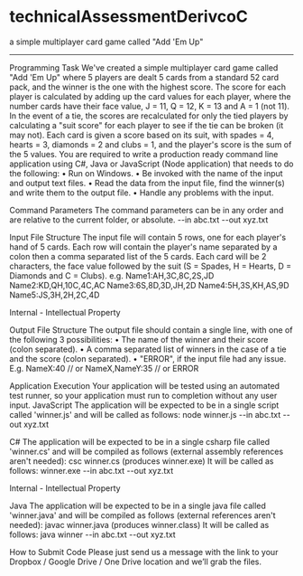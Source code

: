 # technicalAssessmentDerivcoC
a simple multiplayer card game called "Add 'Em Up"

---------------------------------------

Programming Task
We've created a simple multiplayer card game called "Add 'Em Up" where 5 players are dealt 5 cards
from a standard 52 card pack, and the winner is the one with the highest score. The score for each
player is calculated by adding up the card values for each player, where the number cards have their
face value, J = 11, Q = 12, K = 13 and A = 1 (not 11). In the event of a tie, the scores are
recalculated for only the tied players by calculating a "suit score" for each player to see if the tie can
be broken (it may not). Each card is given a score based on its suit, with spades = 4, hearts = 3,
diamonds = 2 and clubs = 1, and the player's score is the sum of the 5 values.
You are required to write a production ready command line application using C#, Java or JavaScript
(Node application) that needs to do the following:
• Run on Windows.
• Be invoked with the name of the input and output text files.
• Read the data from the input file, find the winner(s) and write them to the output file.
• Handle any problems with the input.

Command Parameters
The command parameters can be in any order and are relative to the current folder, or absolute.
--in abc.txt --out xyz.txt

Input File Structure
The input file will contain 5 rows, one for each player's hand of 5 cards. Each row will contain the
player's name separated by a colon then a comma separated list of the 5 cards. Each card will be 2
characters, the face value followed by the suit (S = Spades, H = Hearts, D = Diamonds and C =
Clubs).
e.g.
Name1:AH,3C,8C,2S,JD
Name2:KD,QH,10C,4C,AC
Name3:6S,8D,3D,JH,2D
Name4:5H,3S,KH,AS,9D
Name5:JS,3H,2H,2C,4D

Internal - Intellectual Property

Output File Structure
The output file should contain a single line, with one of the following 3 possibilities:
• The name of the winner and their score (colon separated).
• A comma separated list of winners in the case of a tie and the score (colon separated).
• "ERROR", if the input file had any issue.
E.g.
NameX:40
// or
NameX,NameY:35
// or
ERROR

Application Execution
Your application will be tested using an automated test runner, so your application must run to
completion without any user input.
JavaScript
The application will be expected to be in a single script called 'winner.js' and will be called as follows:
node winner.js --in abc.txt --out xyz.txt

C#
The application will be expected to be in a single csharp file called 'winner.cs' and will be compiled as
follows (external assembly references aren't needed):
csc winner.cs (produces winner.exe)
It will be called as follows:
winner.exe --in abc.txt --out xyz.txt

Internal - Intellectual Property

Java
The application will be expected to be in a single java file called 'winner.java' and will be compiled as
follows (external references aren't needed):
javac winner.java (produces winner.class)
It will be called as follows:
java winner --in abc.txt --out xyz.txt

How to Submit Code
Please just send us a message with the link to your Dropbox / Google Drive / One Drive location and
we’ll grab the files.

